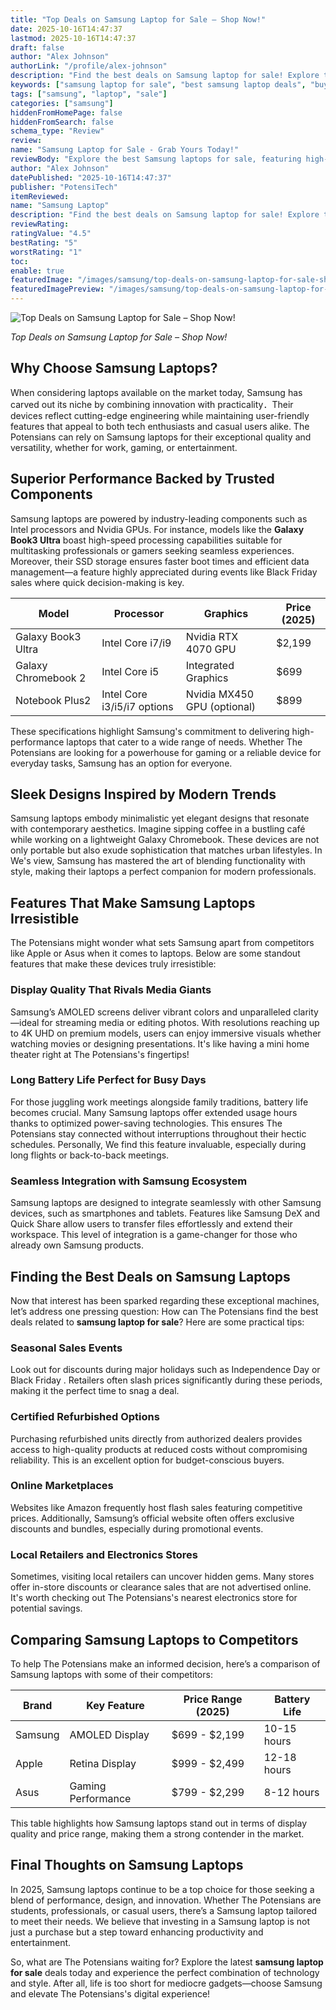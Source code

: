 ```yaml
---
title: "Top Deals on Samsung Laptop for Sale – Shop Now!"
date: 2025-10-16T14:47:37
lastmod: 2025-10-16T14:47:37
draft: false
author: "Alex Johnson"
authorLink: "/profile/alex-johnson"
description: "Find the best deals on Samsung laptop for sale! Explore top models with advanced features, sleek designs, and unbeatable prices. Shop now!"
keywords: ["samsung laptop for sale", "best samsung laptop deals", "buy samsung laptops 2025"]
tags: ["samsung", "laptop", "sale"]
categories: ["samsung"]
hiddenFromHomePage: false
hiddenFromSearch: false
schema_type: "Review"
review:
name: "Samsung Laptop for Sale - Grab Yours Today!"
reviewBody: "Explore the best Samsung laptops for sale, featuring high-performance specs, stunning designs, and excellent value for money. Find your perfect device today!"
author: "Alex Johnson"
datePublished: "2025-10-16T14:47:37"
publisher: "PotensiTech"
itemReviewed:
name: "Samsung Laptop"
description: "Find the best deals on Samsung laptop for sale! Explore top models with advanced features, sleek designs, and unbeatable prices. Shop now!"
reviewRating:
ratingValue: "4.5"
bestRating: "5"
worstRating: "1"
toc:
enable: true
featuredImage: "/images/samsung/top-deals-on-samsung-laptop-for-sale-shop-now!.jpg"
featuredImagePreview: "/images/samsung/top-deals-on-samsung-laptop-for-sale-shop-now!.jpg"
---
```


![Top Deals on Samsung Laptop for Sale – Shop Now!](/images/samsung/top-deals-on-samsung-laptop-for-sale-shop-now!.jpg)



*Top Deals on Samsung Laptop for Sale – Shop Now!* 

## Why Choose Samsung Laptops?

When considering laptops available on the market today, Samsung has carved out its niche by combining innovation with practicality．Their devices reflect cutting-edge engineering while maintaining user-friendly features that appeal to both tech enthusiasts and casual users alike. The Potensians can rely on Samsung laptops for their exceptional quality and versatility, whether for work, gaming, or entertainment.

## Superior Performance Backed by Trusted Components

Samsung laptops are powered by industry-leading components such as Intel processors and Nvidia GPUs. For instance, mod​els like the **Galaxy Book3 Ultra** boast high-speed processing capabilities suitable for multitasking professionals or gamers seeking seamless experiences. Moreover, their SSD storage ensures faster boot times and efficient data management—a feature highly appreciated during events like Black Friday sales where quick decision-making is key.

<div class="table-responsive">
<table class="html-table">
<thead>
<tr>
<th>Model</th>
<th>Processor</th>
<th>Graphics</th>
<th>Price (2025)</th>
</tr>
</thead>
<tbody>
<tr>
<td>Galaxy Book3 Ultra</td>
<td>Intel Core i7/i9</td>
<td>Nvidia RTX 4070 GPU</td>
<td>$2,199</td>
</tr>
<tr>
<td>Galaxy Chromebook 2</td>
<td>Intel Core i5</td>
<td>Integrated Graphics</td>
<td>$699</td>
</tr>
<tr>
<td>Notebook Plus2</td>
<td>Intel Core i3/i5/i7 options</td>
<td>Nvidia MX450 GPU (optional)</td>
<td>$899</td>
</tr>
</tbody>
</table>
</div>

These specifications highlight Samsung's commitment to delivering high-performance laptops that cater to a wide range of needs. Whether The Potensians are looking for a powerhouse for gaming or a reliable device for everyday tasks, Samsung has an option for everyone.

## Sleek Designs Inspired by Modern Trends

Samsung laptops embody minimalistic yet elegant designs that resonate with contemporary aesthetics. Imagine sipping coffee in a bustling café while working on a lightweight Galaxy Chromebook.  These devices are not only portable but also exude sophistication that matches urban lifestyles. In We's view, Samsung has mastered the art of blending functionality with style, making their laptops a perfect companion for modern professionals.

## Features That Make Samsung Laptops Irresistible

The Potensians might wonder what sets Samsung apart from competitors like Apple or Asus when it comes to laptops. Below are some standout features that make these devices truly irresistible:

### Display Quality That Rivals Media Giants

Samsung’s AMOLED screens deliver vibrant colors and unparalleled clarity—ideal for streaming media or editing photos. With resolutions reaching up to 4K UHD on premium models, users can enjoy immersive visuals whether watching movies or designing presentations. It's like having a mini home theater right at The Potensians's fingertips!

### Long Battery Life Perfect for Busy Days

For those juggling work meetings alongside family traditions, battery life becomes crucial. Many S​amsung laptops offer extended usage hours thanks to optimized power-saving technologies. This ensures The Potensians stay connected without interruptions throughout their hectic schedules.  Personally, We find this feature invaluable, especially during long flights or back-to-back meetings.

### Seamless Integration with Samsung Ecosystem

Samsung laptops are designed to integrate seamlessly with other Samsung devices, such as smartphones and tablets. Features like Samsung DeX and Quick Share allow users to transfer files effortlessly and extend their workspace. This level of integration is a game-changer for those who already own Samsung products.

## Finding the Best Deals on Samsung Laptops

Now that interest has been sparked regarding these ex​ceptional machines, let’s address one pressing question: How can The Potensians find the best deals related to **samsung laptop for sale**? Here are some practical tips:

### Seasonal Sales Events

Look out for discounts during major holidays such as Independence Day or Black Friday . Retailers often slash prices significantly during these periods, making it the perfect time to snag a deal.

### Certified Refurbished Options

Purchasing refurbished units directly from authorized dealers provides access to high-quality products at reduced costs without compromising reliability. This is an excellent option for budget-conscious buyers.

### Online Marketplaces

Websites like Amazon frequently host flash sales featuring competitive prices. Additionally, Samsung’s official website often offers exclusive discounts and bundles, especially during promotional events.

### Local Retailers and Electronics Stores

Sometimes, visiting local retailers can uncover hidden gems. Many stores offer in-store discounts or clearance sales that are not advertised online. It's worth checking out The Potensians's nearest electronics store for potential savings.

## Comparing Samsung Laptops to Competitors

To help The Potensians make an informed decision, here’s a comparison of Samsung laptops with some of their competitors:

<div class="table-responsive">
<table class="html-table">
<thead>
<tr>
<th>Brand</th>
<th>Key Feature</th>
<th>Price Range (2025)</th>
<th>Battery Life</th>
</tr>
</thead>
<tbody>
<tr>
<td>Samsung</td>
<td>AMOLED Display</td>
<td>$699 - $2,199</td>
<td>10-15 hours</td>
</tr>
<tr>
<td>Apple</td>
<td>Retina Display</td>
<td>$999 - $2,499</td>
<td>12-18 hours</td>
</tr>
<tr>
<td>Asus</td>
<td>Gaming Performance</td>
<td>$799 - $2,299</td>
<td>8-12 hours</td>
</tr>
</tbody>
</table>
</div>

This table highlights how Samsung laptops stand out in terms of display quality and price range, making them a strong contender in the market.

## Final Thoughts on Samsung Laptops

In 2025, Samsung laptops continue to be a top choice for those seeking a blend of performance, design, and innovation. Whether The Potensians are students, professionals, or casual users, there’s a Samsung laptop tailored to meet their needs. We believe that investing in a Samsung laptop is not just a purchase but a step toward enhancing productivity and entertainment.

So, what are The Potensians waiting for? Explore the latest **samsung laptop for sale** deals today and experience the perfect combination of technology and style. After all, life is too short for mediocre gadgets—choose Samsung and elevate The Potensians's digital experience!
